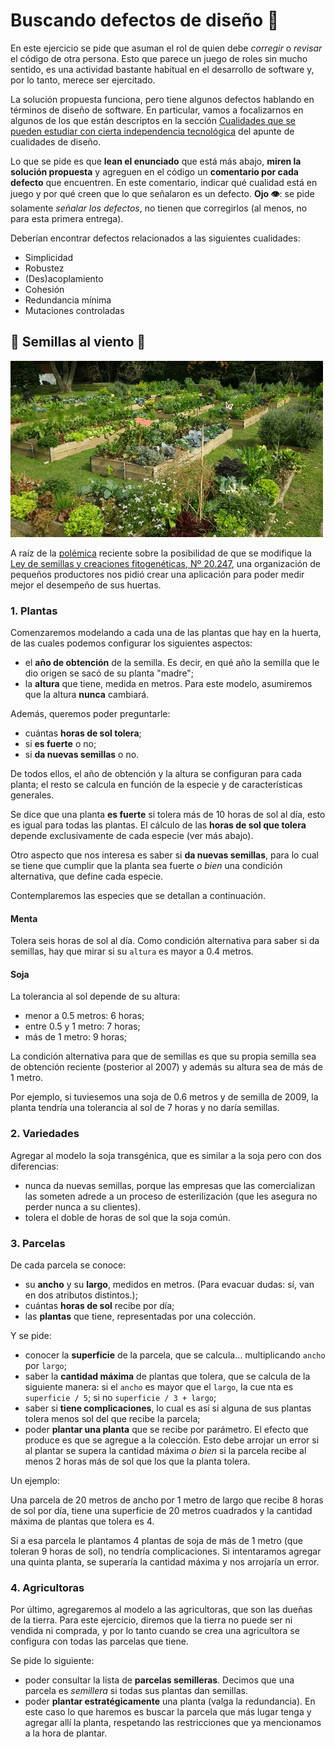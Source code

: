# Buscando defectos de diseño :mag_right: 

En este ejercicio se pide que asuman el rol de quien debe _corregir_ o _revisar_ el código de otra persona. Esto que parece un juego de roles sin mucho sentido, es una actividad bastante habitual en el desarrollo de software y, por lo tanto, merece ser ejercitado.

La solución propuesta funciona, pero tiene algunos defectos hablando en términos de diseño de software. En particular, vamos a focalizarnos en algunos de los que están descriptos en la sección [Cualidades que se pueden estudiar con cierta independencia tecnológica](https://docs.google.com/document/d/14HdvHvS33WqYb6Ak0BGa0IeCTbzeCRSDKs-1Ot-qLDw/edit#heading=h.5ntffpcf14xd) del apunte de cualidades de diseño. 

Lo que se pide es que **lean el enunciado** que está más abajo, **miren la solución propuesta** y agreguen en el código un **comentario por cada defecto** que encuentren. En este comentario, indicar qué cualidad está en juego y por qué creen que lo que señalaron es un defecto. **Ojo :eye:**: se pide solamente _señalar los defectos_, no tienen que corregirlos (al menos, no para esta primera entrega).  

Deberían encontrar defectos relacionados a las siguientes cualidades:
* Simplicidad 
* Robustez
* (Des)acoplamiento 
* Cohesión
* Redundancia mínima
* Mutaciones controladas 

## 🌱 Semillas al viento 🌱

![Huerta](assets/huerta.jpg)

A raíz de la [polémica](https://www.elancasti.com.ar/opinion/2018/11/27/ley-cuestionada-389812.html) reciente sobre la posibilidad de que se modifique la [Ley de semillas y creaciones fitogenéticas, Nº 20.247](http://servicios.infoleg.gob.ar/infolegInternet/anexos/30000-34999/34822/texact.htm), una organización de pequeños productores nos pidió crear una aplicación para poder medir mejor el desempeño de sus huertas.

### 1. Plantas

Comenzaremos modelando a cada una de las plantas que hay en la huerta, de las cuales podemos configurar los siguientes aspectos:

* el **año de obtención** de la semilla. Es decir, en qué año la semilla que le dio origen se sacó de su planta "madre";
* la **altura** que tiene, medida en metros. Para este modelo, asumiremos que la altura **nunca** cambiará.

Además, queremos poder preguntarle:

* cuántas **horas de sol tolera**;
* si **es fuerte** o no;
* si **da nuevas semillas** o no.

De todos ellos, el año de obtención y la altura se configuran para cada planta; el resto se calcula en función de la especie y de características generales.

Se dice que una planta **es fuerte** si tolera más de 10 horas de sol al día, esto es igual para todas las plantas. El cálculo de las **horas de sol que tolera** depende exclusivamente de cada especie (ver más abajo).

Otro aspecto que nos interesa es saber si **da nuevas semillas**, para lo cual se tiene que cumplir que la planta sea fuerte _o bien_ una condición alternativa, que define cada especie.

Contemplaremos las especies que se detallan a continuación.

#### Menta
Tolera seis horas de sol al día. Como condición alternativa para saber si da semillas, hay que mirar si su `altura` es mayor a 0.4 metros.

#### Soja
La tolerancia al sol depende de su altura:
* menor a 0.5 metros: 6 horas;
* entre 0.5 y 1 metro: 7 horas;
* más de 1 metro: 9 horas;

La condición alternativa para que de semillas es que su propia semilla sea de obtención reciente (posterior al 2007) y además su altura sea de más de 1 metro. 

Por ejemplo, si tuviesemos una soja de 0.6 metros y de semilla de 2009, la planta tendría una tolerancia al sol de 7 horas y no daría semillas.

### 2. Variedades

Agregar al modelo la soja transgénica, que es similar a la soja pero con dos diferencias:

* nunca da nuevas semillas, porque las empresas que las comercializan las someten adrede a un proceso de esterilización (que les asegura no perder nunca a su clientes). 
* tolera el doble de horas de sol que la soja común.

### 3. Parcelas

De cada parcela se conoce:
* su **ancho** y su **largo**, medidos en metros. (Para evacuar dudas: sí, van en dos atributos distintos.);
* cuántas **horas de sol** recibe por día;
* las **plantas** que tiene, representadas por una colección.

Y se pide:
* conocer la **superficie** de la parcela, que se calcula... multiplicando `ancho` por `largo`;
* saber la **cantidad máxima** de plantas que tolera, que se calcula de la siguiente manera: si el `ancho` es mayor que el `largo`, la cue  nta es `superficie / 5`; si no `superficie / 3 + largo`;
* saber si **tiene complicaciones**, lo cual es así si alguna de sus plantas tolera menos sol del que recibe la parcela;
* poder **plantar una planta** que se recibe por parámetro. El efecto que produce es que se agregue a la colección. Esto debe arrojar un error si al plantar se supera la cantidad máxima _o bien_ si la parcela recibe al menos 2 horas más de sol que los que la planta tolera.

Un ejemplo:

Una parcela de 20 metros de ancho por 1 metro de largo que recibe 8 horas de sol por día, tiene una superficie de 20 metros cuadrados y la cantidad máxima de plantas que tolera es 4.

Si a esa parcela le plantamos 4 plantas de soja de más de 1 metro (que toleran 9 horas de sol), no tendría complicaciones. Si intentaramos agregar una quinta planta, se superaría la cantidad máxima y nos arrojaría un error.

### 4. Agricultoras

Por último, agregaremos al modelo a las agricultoras, que son las dueñas de la tierra. Para este ejercicio, diremos que la tierra no puede ser ni vendida ni comprada, y por lo tanto cuando se crea una agricultora se configura con todas las parcelas que tiene. 

Se pide lo siguiente:
* poder consultar la lista de **parcelas semilleras**. Decimos que una parcela es _semillera_ si todas sus plantas dan semillas.
* poder **plantar estratégicamente** una planta (valga la redundancia). En este caso lo que haremos es buscar la parcela que más lugar tenga y agregar allí la planta, respetando las restricciones que ya mencionamos a la hora de plantar. 
